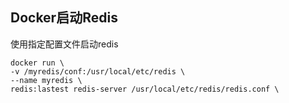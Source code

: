## Docker启动Redis

使用指定配置文件启动redis

```shell
docker run \
-v /myredis/conf:/usr/local/etc/redis \
--name myredis \
redis:lastest redis-server /usr/local/etc/redis/redis.conf \
```
